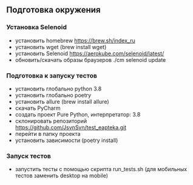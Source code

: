 ## Подготовка окружения

### Установка Selenoid
- установить homebrew https://brew.sh/index_ru
- установить wget (brew install wget)
- установить Selenoid https://aerokube.com/selenoid/latest/
- обновить/скачать образы браузеров ./cm selenoid update

### Подготовка к запуску тестов
- установить глобально python 3.8
- установить глобально poetry
- установить allure (brew install allure)
- скачать PyCharm
- создать проект Pure Python, интерпретатор: 3.8
- склонировать репозиторий https://github.com/JsvnSvn/test_eapteka.git
- перейти в папку проекта
- установить зависимости (poetry install)
  
### Запуск тестов
- запустить тесты с помощью скрипта run_tests.sh (для мобильных тестов заменить desktop на mobile)


